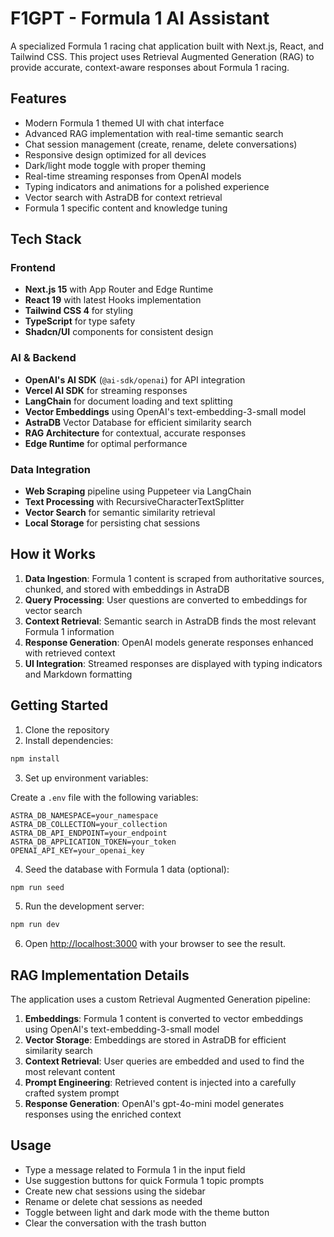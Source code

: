 # F1GPT - Formula 1 AI Assistant

A specialized Formula 1 racing chat application built with Next.js, React, and Tailwind CSS. This project uses Retrieval Augmented Generation (RAG) to provide accurate, context-aware responses about Formula 1 racing.

## Features

- Modern Formula 1 themed UI with chat interface
- Advanced RAG implementation with real-time semantic search
- Chat session management (create, rename, delete conversations)
- Responsive design optimized for all devices
- Dark/light mode toggle with proper theming
- Real-time streaming responses from OpenAI models
- Typing indicators and animations for a polished experience
- Vector search with AstraDB for context retrieval
- Formula 1 specific content and knowledge tuning

## Tech Stack

### Frontend

- **Next.js 15** with App Router and Edge Runtime
- **React 19** with latest Hooks implementation
- **Tailwind CSS 4** for styling
- **TypeScript** for type safety
- **Shadcn/UI** components for consistent design

### AI & Backend

- **OpenAI's AI SDK** (`@ai-sdk/openai`) for API integration
- **Vercel AI SDK** for streaming responses
- **LangChain** for document loading and text splitting
- **Vector Embeddings** using OpenAI's text-embedding-3-small model
- **AstraDB** Vector Database for efficient similarity search
- **RAG Architecture** for contextual, accurate responses
- **Edge Runtime** for optimal performance

### Data Integration

- **Web Scraping** pipeline using Puppeteer via LangChain
- **Text Processing** with RecursiveCharacterTextSplitter
- **Vector Search** for semantic similarity retrieval
- **Local Storage** for persisting chat sessions

## How it Works

1. **Data Ingestion**: Formula 1 content is scraped from authoritative sources, chunked, and stored with embeddings in AstraDB
2. **Query Processing**: User questions are converted to embeddings for vector search
3. **Context Retrieval**: Semantic search in AstraDB finds the most relevant Formula 1 information
4. **Response Generation**: OpenAI models generate responses enhanced with retrieved context
5. **UI Integration**: Streamed responses are displayed with typing indicators and Markdown formatting

## Getting Started

1. Clone the repository
2. Install dependencies:

```bash
npm install
```

3. Set up environment variables:

Create a `.env` file with the following variables:

```
ASTRA_DB_NAMESPACE=your_namespace
ASTRA_DB_COLLECTION=your_collection
ASTRA_DB_API_ENDPOINT=your_endpoint
ASTRA_DB_APPLICATION_TOKEN=your_token
OPENAI_API_KEY=your_openai_key
```

4. Seed the database with Formula 1 data (optional):

```bash
npm run seed
```

5. Run the development server:

```bash
npm run dev
```

6. Open [http://localhost:3000](http://localhost:3000) with your browser to see the result.

## RAG Implementation Details

The application uses a custom Retrieval Augmented Generation pipeline:

1. **Embeddings**: Formula 1 content is converted to vector embeddings using OpenAI's text-embedding-3-small model
2. **Vector Storage**: Embeddings are stored in AstraDB for efficient similarity search
3. **Context Retrieval**: User queries are embedded and used to find the most relevant content
4. **Prompt Engineering**: Retrieved content is injected into a carefully crafted system prompt
5. **Response Generation**: OpenAI's gpt-4o-mini model generates responses using the enriched context

## Usage

- Type a message related to Formula 1 in the input field
- Use suggestion buttons for quick Formula 1 topic prompts
- Create new chat sessions using the sidebar
- Rename or delete chat sessions as needed
- Toggle between light and dark mode with the theme button
- Clear the conversation with the trash button
